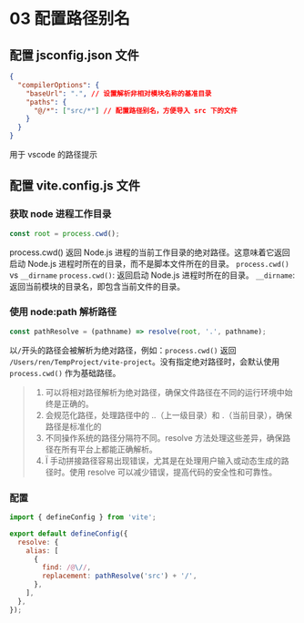 # 03 配置路径别名

## 配置 jsconfig.json 文件

```json
{
  "compilerOptions": {
    "baseUrl": ".", // 设置解析非相对模块名称的基准目录
    "paths": {
      "@/*": ["src/*"] // 配置路径别名，方便导入 src 下的文件
    }
  }
}
```

用于 vscode 的路径提示

## 配置 vite.config.js 文件

### 获取 node 进程工作目录

```js
const root = process.cwd();
```

process.cwd() 返回 Node.js 进程的当前工作目录的绝对路径。这意味着它返回启动 Node.js 进程时所在的目录，而不是脚本文件所在的目录。 `process.cwd()` vs `__dirname` `process.cwd()`: 返回启动 Node.js 进程时所在的目录。 `__dirname`: 返回当前模块的目录名，即包含当前文件的目录。

### 使用 node:path 解析路径

```js
const pathResolve = (pathname) => resolve(root, '.', pathname);
```

以`/`开头的路径会被解析为绝对路径，例如：`process.cwd()` 返回 `/Users/ren/TempProject/vite-project`。没有指定绝对路径时，会默认使用 `process.cwd()` 作为基础路径。

> 1. 可以将相对路径解析为绝对路径，确保文件路径在不同的运行环境中始终是正确的。
> 2. 会规范化路径，处理路径中的 ..（上一级目录）和 .（当前目录），确保路径是标准化的
> 3. 不同操作系统的路径分隔符不同。resolve 方法处理这些差异，确保路径在所有平台上都能正确解析。
> 4. Ï 手动拼接路径容易出现错误，尤其是在处理用户输入或动态生成的路径时。使用 resolve 可以减少错误，提高代码的安全性和可靠性。

### 配置

```js
import { defineConfig } from 'vite';

export default defineConfig({
  resolve: {
    alias: [
      {
        find: /@\//,
        replacement: pathResolve('src') + '/',
      },
    ],
  },
});
```
